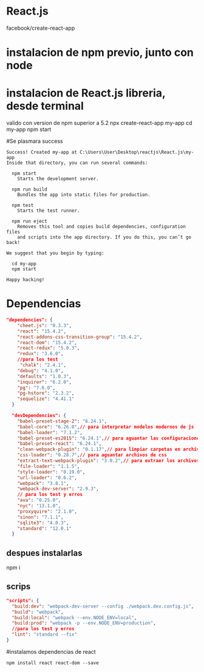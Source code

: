 # React.js
facebook/create-react-app
# instalacion de npm previo, junto con node
# instalacion de React.js libreria, desde terminal
valido con version de npm superior a 5.2
npx create-react-app my-app
cd my-app
npm start

#Se plasmara success
```git
Success! Created my-app at C:\Users\User\Desktop\reactjs\React.js\my-app
Inside that directory, you can run several commands:

  npm start
    Starts the development server.

  npm run build
    Bundles the app into static files for production.

  npm test
    Starts the test runner.

  npm run eject
    Removes this tool and copies build dependencies, configuration files
    and scripts into the app directory. If you do this, you can’t go back!

We suggest that you begin by typing:

  cd my-app
  npm start

Happy hacking!
```
# Dependencias
```json
"dependencies": {
    "cheet.js": "0.3.3",
    "react": "15.4.2",
    "react-addons-css-transition-group": "15.4.2",
    "react-dom": "15.4.2",
    "react-redux": "5.0.3",
    "redux": "3.6.0",
    //para los test
     "chalk": "2.4.1",
    "debug": "4.1.0",
    "defaults": "1.0.3",
    "inquirer": "6.2.0",
    "pg": "7.6.0",
    "pg-hstore": "2.3.2",
    "sequelize": "4.41.1"
  }

  "devDependencies": {
    "babel-preset-stage-2": "6.24.1",
    "babel-core": "6.26.0",// para interpretar modelos modernos de js
    "babel-loader": "7.1.2",
    "babel-preset-es2015": "6.24.1",// para aguantar las configuraciones
    "babel-preset-react": "6.24.1",
    "clean-webpack-plugin": "0.1.17",// para limpiar carpetas en archivos en produccion
    "css-loader": "0.28.7",// para aguantar archivos de css
    "extract-text-webpack-plugin": "3.0.2",// para extraer los archivos de css
    "file-loader": "1.1.5",
    "style-loader": "0.19.0",
    "url-loader": "0.6.2",
    "webpack": "3.8.1",
    "webpack-dev-server": "2.9.3",
    // para los test y erros
    "ava": "0.25.0",
    "nyc": "13.1.0",
    "proxyquire": "2.1.0",
    "sinon": "7.1.1",
    "sqlite3": "4.0.3",
    "standard": "12.0.1"
  }
  ```
  ## despues instalarlas
  npm i
  ## scrips
  ```json
  "scripts": {
    "build:dev": "webpack-dev-server --config ./webpack.dev.config.js",
    "build": "webpack",
    "build:local": "webpack --env.NODE_ENV=local",
    "build:prod": "webpack -p --env.NODE_ENV=production",
    //para los test y erros
    "lint": "standard --fix"
  }
  ```
  #instalamos dependencias de react
  ```git
  npm install react react-dom --save
```